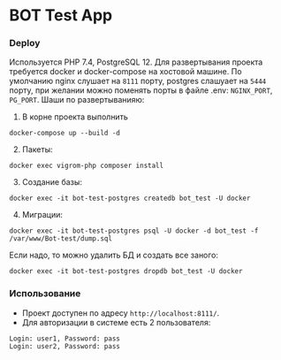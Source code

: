 # BOT Test App
### Deploy
Используется PHP 7.4, PostgreSQL 12. 
Для развертывания проекта требуется docker и docker-compose на хостовой машине. По умолчанию nginx слушает на `8111` порту, postgres слашуает на `5444` порту, при желании можно поменять порты в файле .env: `NGINX_PORT`, `PG_PORT`. Шаши по развертыванияю:
1. В корне проекта выполнить 
```shell script
docker-compose up --build -d
```
2. Пакеты:
```shell script
docker exec vigrom-php composer install
```
3. Создание базы:
```shell script
docker exec -it bot-test-postgres createdb bot_test -U docker
```
4. Миграции:
```shell script
docker exec -it bot-test-postgres psql -U docker -d bot_test -f /var/www/Bot-test/dump.sql
```

Если надо, то можно удалить БД и создать все заного:
```shell script
docker exec -it bot-test-postgres dropdb bot_test -U docker
```


### Использование
* Проект доступен по адресу `http://localhost:8111/`.
* Для авторизации в системе есть 2 пользователя:

```shell script
Login: user1, Password: pass
Login: user2, Password: pass
```